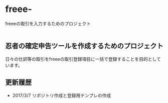 # freee-
freeeの取引を入力するためのプロジェクト<br>
<br>
## 忍者の確定申告ツールを作成するためのプロジェクト<br>
日々の仕訳等の取引をfreeeの取引登録項目に一括で登録することを目的としています。<br>

## 更新履歴
- 2017/3/7 リポジトリ作成と登録用テンプレの作成
